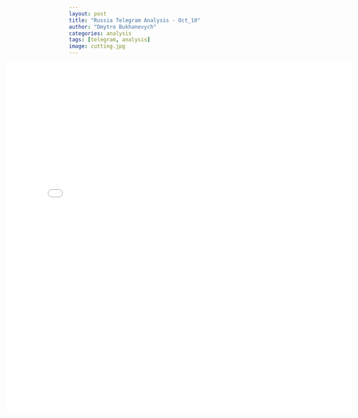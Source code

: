 ```yaml
---
layout: post
title: "Russia Telegram Analysis - Oct_10"
author: "Dmytro Bukhanevych"
categories: analysis
tags: [telegram, analysis]
image: cutting.jpg
---
```

<style>
    /* Adjusting iframe-container styles */
    .wide-iframe-container {
        width: calc(100% + 30vw);  /* Extending the width */
        margin-left: -15vw;       /* Negative margin to push to the left */
        overflow: hidden;         /* In case the iframe content spills over */
    }
    .wide-iframe-container iframe {
        width: 100%;  /* Making the iframe take the full width of its container */
        border: none; /* Removing any borders from the iframe */
    }
</style>
<!-- Embedding Plotly Visualization -->
<div class="wide-iframe-container">
    <iframe src="{{site.baseurl}}/visualizations/fig_topics_time_Oct_10.html" height="800"></iframe>
</div>
